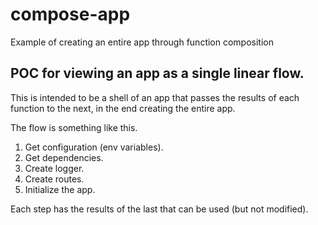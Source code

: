 # compose-app
Example of creating an entire app through function composition

## POC for viewing an app as a single linear flow.

This is intended to be a shell of an app that passes the results of each function to the next, in the end creating the entire app.

The flow is something like this.

1. Get configuration (env variables).
2. Get dependencies.
3. Create logger.
4. Create routes.
5. Initialize the app.

Each step has the results of the last that can be used (but not modified).
